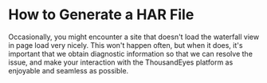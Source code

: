 # How to Generate a HAR File

Occasionally, you might encounter a site that doesn't load the waterfall view in page load very nicely. This won't happen often, but when it does, it's important that we obtain diagnostic information so that we can resolve the issue, and make your interaction with the ThousandEyes platform as enjoyable and seamless as possible.
